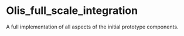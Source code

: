 # Olis_full_scale_integration
A full implementation of all aspects of the initial prototype components.
